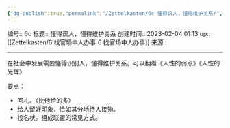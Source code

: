 ```yaml
---
{"dg-publish":true,"permalink":"/Zettelkasten/6c 懂得识人，懂得维护关系/","dgPassFrontmatter":true}
---
```


编号:: 6c
标题:: 懂得识人，懂得维护关系
创建时间:: 2023-02-04 01:13
up:: [[Zettelkasten/6 找官场中人办事\|6 找官场中人办事]]
来源:: 

---

在社会中发展需要懂得识别人，懂得维护关系。可以翻看《人性的弱点》《人性的光辉》

要点：
- 回礼。（比他给的多）
- 给人留好印象，恰如其分地待人接物。
- 投名状。组成联盟的常见方式。